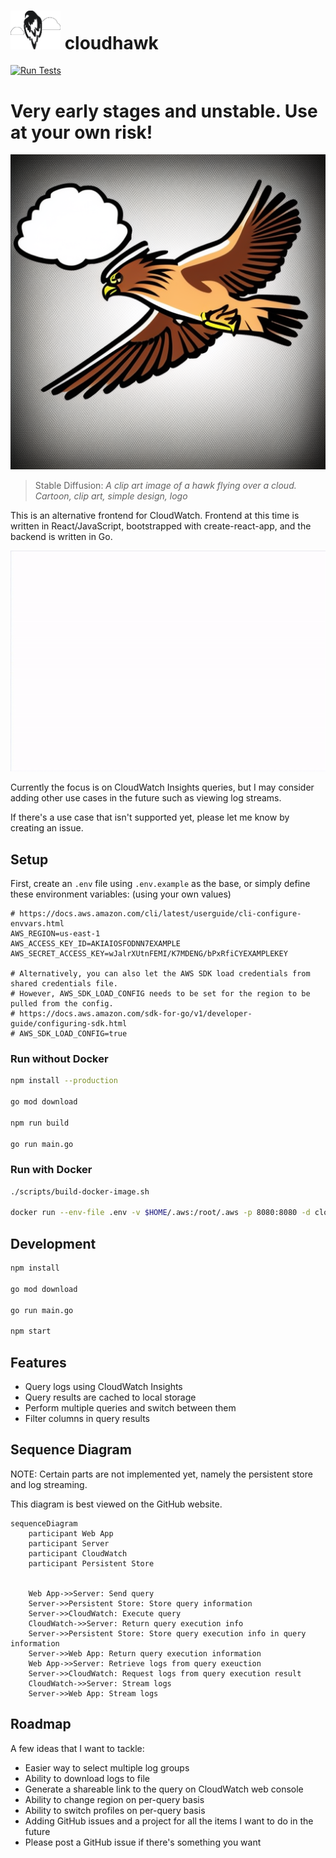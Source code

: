 # <img src="src/assets/cloudhawk-logo.png" alt="CloudHawk logo" style="width: 80px"></img> cloudhawk

[![Run Tests](https://github.com/Coteh/cloudhawk/actions/workflows/test.yml/badge.svg)](https://github.com/Coteh/cloudhawk/actions/workflows/test.yml)

# Very early stages and unstable. Use at your own risk!

![CloudHawk image generated by Stable Diffusion](/src/assets/cloudhawk.png 'Image generated by Stable Diffusion')

> Stable Diffusion: _A clip art image of a hawk flying over a cloud. Cartoon, clip art, simple design, logo_

This is an alternative frontend for CloudWatch. Frontend at this time is written in React/JavaScript, bootstrapped with create-react-app, and the backend is written in Go.

![Screenshot](/screenshots/screenshot.gif 'Screenshot')

Currently the focus is on CloudWatch Insights queries, but I may consider adding other use cases in the future such as viewing log streams.

If there's a use case that isn't supported yet, please let me know by creating an issue.

## Setup

First, create an `.env` file using `.env.example` as the base, or simply define these environment variables: (using your own values)

```
# https://docs.aws.amazon.com/cli/latest/userguide/cli-configure-envvars.html
AWS_REGION=us-east-1
AWS_ACCESS_KEY_ID=AKIAIOSFODNN7EXAMPLE
AWS_SECRET_ACCESS_KEY=wJalrXUtnFEMI/K7MDENG/bPxRfiCYEXAMPLEKEY

# Alternatively, you can also let the AWS SDK load credentials from shared credentials file.
# However, AWS_SDK_LOAD_CONFIG needs to be set for the region to be pulled from the config.
# https://docs.aws.amazon.com/sdk-for-go/v1/developer-guide/configuring-sdk.html
# AWS_SDK_LOAD_CONFIG=true
```

### Run without Docker

```sh
npm install --production

go mod download

npm run build

go run main.go
```

### Run with Docker

```sh
./scripts/build-docker-image.sh

docker run --env-file .env -v $HOME/.aws:/root/.aws -p 8080:8080 -d cloudhawk
```

## Development

```sh
npm install

go mod download

go run main.go

npm start
```

## Features

-   Query logs using CloudWatch Insights
-   Query results are cached to local storage
-   Perform multiple queries and switch between them
-   Filter columns in query results

## Sequence Diagram

NOTE: Certain parts are not implemented yet, namely the persistent store and log streaming.

This diagram is best viewed on the GitHub website.

```mermaid
sequenceDiagram
    participant Web App
    participant Server
    participant CloudWatch
    participant Persistent Store


    Web App->>Server: Send query
    Server->>Persistent Store: Store query information
    Server->>CloudWatch: Execute query
    CloudWatch->>Server: Return query execution info
    Server->>Persistent Store: Store query execution info in query information
    Server->>Web App: Return query execution information
    Web App->>Server: Retrieve logs from query exeuction
    Server->>CloudWatch: Request logs from query execution result
    CloudWatch->>Server: Stream logs
    Server->>Web App: Stream logs
```

## Roadmap

A few ideas that I want to tackle:

-   Easier way to select multiple log groups
-   Ability to download logs to file
-   Generate a shareable link to the query on CloudWatch web console
-   Ability to change region on per-query basis
-   Ability to switch profiles on per-query basis
-   Adding GitHub issues and a project for all the items I want to do in the future
-   Please post a GitHub issue if there's something you want
